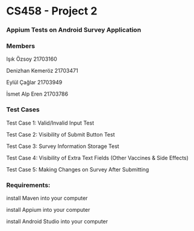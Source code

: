 # CS458 - Project 2
### Appium Tests on Android Survey Application

### Members

Işık Özsoy		    21703160

Denizhan Kemeröz	21703471

Eylül Çağlar      21703949

İsmet Alp Eren    21703786


### Test Cases

Test Case 1: Valid/Invalid Input Test

Test Case 2: Visibility of Submit Button Test

Test Case 3: Survey Information Storage Test

Test Case 4: Visibility of Extra Text Fields (Other Vaccines & Side Effects)

Test Case 5: Making Changes on Survey After Submitting


### Requirements:

install Maven into your computer

install Appium into your computer

install Android Studio into your computer
